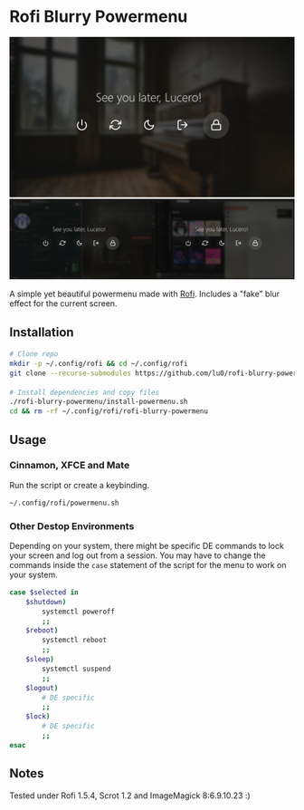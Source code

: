 # Rofi Blurry Powermenu 

![Preview while on desktop](preview.png)
![Preview while busy](preview_busy.png)

A simple yet beautiful powermenu made with [Rofi](https://github.com/davatorium/rofi). Includes a "fake" blur effect for the current screen.

## Installation

```zsh
# Clone repo
mkdir -p ~/.config/rofi && cd ~/.config/rofi
git clone --recurse-submodules https://github.com/lu0/rofi-blurry-powermenu.git

# Install dependencies and copy files
./rofi-blurry-powermenu/install-powermenu.sh
cd && rm -rf ~/.config/rofi/rofi-blurry-powermenu 
```

## Usage

### Cinnamon, XFCE and Mate
Run the script or create a keybinding.
```zsh
~/.config/rofi/powermenu.sh
```

### Other Destop Environments
Depending on your system, there might be specific DE commands to lock your screen and log out from a session. You may have to change the commands inside the ```case``` statement of the script for the menu to work on your system.

```zsh
case $selected in
    $shutdown)
        systemctl poweroff     
        ;;
    $reboot)
        systemctl reboot              
        ;;
    $sleep)
        systemctl suspend   
        ;;
    $logout)
        # DE specific
        ;;
    $lock)
        # DE specific
        ;;
esac
```

## Notes
Tested under Rofi 1.5.4, Scrot 1.2 and ImageMagick 8:6.9.10.23 :)
